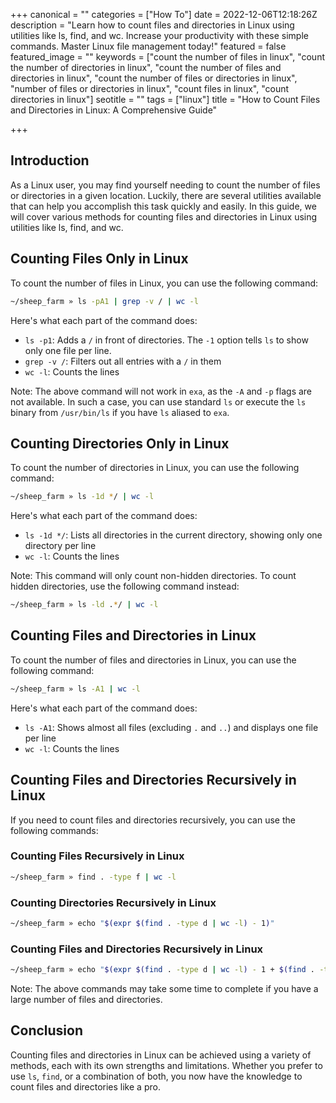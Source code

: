 +++
canonical = ""
categories = ["How To"]
date = 2022-12-06T12:18:26Z
description = "Learn how to count files and directories in Linux using utilities like ls, find, and wc. Increase your productivity with these simple commands. Master Linux file management today!"
featured = false
featured_image = ""
keywords = ["count the number of files in linux", "count the number of directories in linux", "count the number of files and directories in linux", "count the number of files or directories in linux", "number of files or directories in linux", "count files in linux", "count directories in linux"]
seotitle = ""
tags = ["linux"]
title = "How to Count Files and Directories in Linux: A Comprehensive Guide"

+++
## Introduction

As a Linux user, you may find yourself needing to count the number of files or directories in a given location. Luckily, there are several utilities available that can help you accomplish this task quickly and easily. In this guide, we will cover various methods for counting files and directories in Linux using utilities like ls, find, and wc.

## Counting Files Only in Linux

To count the number of files in Linux, you can use the following command:
```bash
~/sheep_farm » ls -pA1 | grep -v / | wc -l
```    

Here's what each part of the command does:

* `ls -p1`: Adds a `/` in front of directories. The `-1` option tells `ls` to show only one file per line.
* `grep -v /`: Filters out all entries with a `/` in them
* `wc -l`: Counts the lines

Note: The above command will not work in `exa`, as the `-A` and `-p` flags are not available. In such a case, you can use standard `ls` or execute the `ls` binary from `/usr/bin/ls` if you have `ls` aliased to `exa`.

## Counting Directories Only in Linux

To count the number of directories in Linux, you can use the following command:
```bash
~/sheep_farm » ls -1d */ | wc -l
```
Here's what each part of the command does:

* `ls -1d */`: Lists all directories in the current directory, showing only one directory per line
* `wc -l`: Counts the lines

Note: This command will only count non-hidden directories. To count hidden directories, use the following command instead:
```bash
~/sheep_farm » ls -ld .*/ | wc -l
```
## Counting Files and Directories in Linux

To count the number of files and directories in Linux, you can use the following command:
```bash
~/sheep_farm » ls -A1 | wc -l
```
Here's what each part of the command does:

* `ls -A1`: Shows almost all files (excluding `.` and `..`) and displays one file per line
* `wc -l`: Counts the lines

## Counting Files and Directories Recursively in Linux

If you need to count files and directories recursively, you can use the following commands:

### Counting Files Recursively in Linux
```bash
~/sheep_farm » find . -type f | wc -l
```
### Counting Directories Recursively in Linux
```bash
~/sheep_farm » echo "$(expr $(find . -type d | wc -l) - 1)"
```
### Counting Files and Directories Recursively in Linux
```bash
~/sheep_farm » echo "$(expr $(find . -type d | wc -l) - 1 + $(find . -type f | wc -l))"
```
Note: The above commands may take some time to complete if you have a large number of files and directories.

## Conclusion

Counting files and directories in Linux can be achieved using a variety of methods, each with its own strengths and limitations. Whether you prefer to use `ls`, `find`, or a combination of both, you now have the knowledge to count files and directories like a pro.